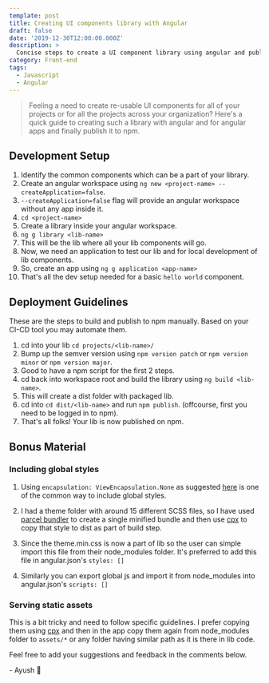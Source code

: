 ```yaml
---
template: post
title: Creating UI components library with Angular
draft: false
date: '2019-12-30T12:00:00.000Z'
description: >
  Concise steps to create a UI component library using angular and publish it to npm.
category: Front-end
tags:
  - Javascript
  - Angular
---
```


> Feeling a need to create re-usable UI components for all of your projects or for all the projects across your organization? Here's a quick guide to creating such a library with angular and for angular apps and finally publish it to npm.

## Development Setup

1. Identify the common components which can be a part of your library.
2. Create an angular workspace using `ng new <project-name> --createApplication=false`.
3. `--createApplication=false` flag will provide an angular workspace without any app inside it.
4. `cd <project-name>`
5. Create a library inside your angular workspace.
6. `ng g library <lib-name>`
7. This will be the lib where all your lib components will go.
8. Now, we need an application to test our lib and for local development of lib components.
9. So, create an app using `ng g application <app-name>`
10. That's all the dev setup needed for a basic `hello world` component.

## Deployment Guidelines

These are the steps to build and publish to npm manually. Based on your CI-CD tool you may automate them.

1. cd into your lib `cd projects/<lib-name>/`
2. Bump up the semver version using `npm version patch` or `npm version minor` or `npm version major`.
3. Good to have a npm script for the first 2 steps.
4. cd back into workspace root and build the library using `ng build <lib-name>`.
5. This will create a dist folder with packaged lib.
6. cd into `cd dist/<lib-name>` and run `npm publish`. (offcourse, first you need to be logged in to npm).
7. That's all folks! Your lib is now published on npm.

## Bonus Material

### Including global styles

1. Using `encapsulation: ViewEncapsulation.None` as suggested [here](https://stackoverflow.com/questions/53377419/how-to-add-global-style-to-angular-6-7-library/54784184) is one of the common way to include global styles.

2. I had a theme folder with around 15 different SCSS files, so I have used [parcel bundler](https://parceljs.org/) to create a single minified bundle and then use [cpx](https://www.npmjs.com/package/cpx) to copy that style to dist as part of build step.

3. Since the theme.min.css is now a part of lib so the user can simple import this file from their node_modules folder. It's preferred to add this file in angular.json's `styles: []`
4. Similarly you can export global js and import it from node_modules into angular.json's `scripts: []`

### Serving static assets

This is a bit tricky and need to follow specific guidelines.
I prefer copying them using [cpx](https://www.npmjs.com/package/cpx) and then in the app copy them again from node_modules folder to `assets/*` or any folder having similar path as it is there in lib code.

Feel free to add your suggestions and feedback in the comments below.

\- Ayush 🙂

